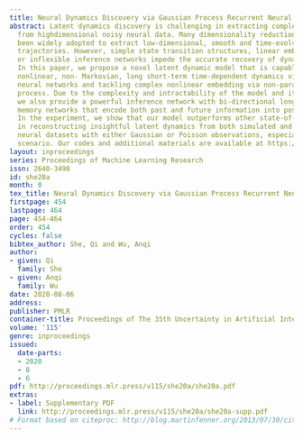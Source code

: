 ```yaml
---
title: Neural Dynamics Discovery via Gaussian Process Recurrent Neural Networks
abstract: Latent dynamics discovery is challenging in extracting complex dynamics
  from highdimensional noisy neural data. Many dimensionality reduction methods have
  been widely adopted to extract low-dimensional, smooth and time-evolving latent
  trajectories. However, simple state transition structures, linear embedding assumptions,
  or inflexible inference networks impede the accurate recovery of dynamic portraits.
  In this paper, we propose a novel latent dynamic model that is capable of capturing
  nonlinear, non- Markovian, long short-term time-dependent dynamics via recurrent
  neural networks and tackling complex nonlinear embedding via non-parametric Gaussian
  process. Due to the complexity and intractability of the model and its inference,
  we also provide a powerful inference network with bi-directional long short-term
  memory networks that encode both past and future information into posterior distributions.
  In the experiment, we show that our model outperforms other state-of-the-art methods
  in reconstructing insightful latent dynamics from both simulated and experimental
  neural datasets with either Gaussian or Poisson observations, especially in the  low-sample
  scenario. Our codes and additional materials are available at https://github.com/sheqi/GP-RNN_UAI2019.
layout: inproceedings
series: Proceedings of Machine Learning Research
issn: 2640-3498
id: she20a
month: 0
tex_title: Neural Dynamics Discovery via Gaussian Process Recurrent Neural Networks
firstpage: 454
lastpage: 464
page: 454-464
order: 454
cycles: false
bibtex_author: She, Qi and Wu, Anqi
author:
- given: Qi
  family: She
- given: Anqi
  family: Wu
date: 2020-08-06
address: 
publisher: PMLR
container-title: Proceedings of The 35th Uncertainty in Artificial Intelligence Conference
volume: '115'
genre: inproceedings
issued:
  date-parts:
  - 2020
  - 8
  - 6
pdf: http://proceedings.mlr.press/v115/she20a/she20a.pdf
extras:
- label: Supplementary PDF
  link: http://proceedings.mlr.press/v115/she20a/she20a-supp.pdf
# Format based on citeproc: http://blog.martinfenner.org/2013/07/30/citeproc-yaml-for-bibliographies/
---
```


